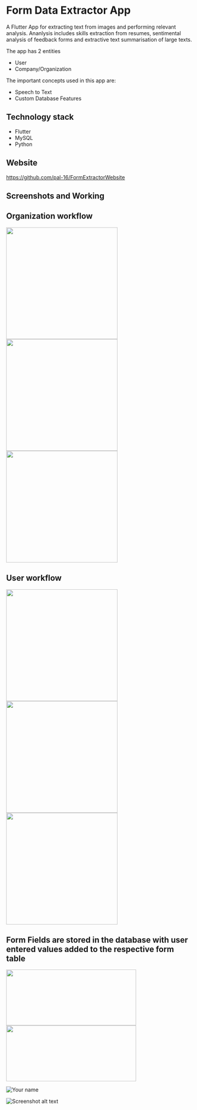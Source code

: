 
# Form Data Extractor App

A Flutter App for extracting text from images and performing relevant analysis. Ananlysis includes skills extraction from resumes, sentimental analysis of feedback forms and extractive text summarisation of large texts.

The app has 2 entities
 * User 
 * Company/Organization
 
The important concepts used in this app are: 

* Speech to Text 
* Custom Database Features


## Technology stack
* Flutter
* MySQL
* Python
  
## Website
https://github.com/pal-16/FormExtractorWebsite

## Screenshots and Working

## Organization workflow<br>
<img src="https://github.com/pal-16/FormDataExtractorApp/blob/master/images/home.jpeg" height = 300> <img src="https://github.com/pal-16/FormDataExtractorApp/blob/master/images/appdrawer.jpeg" height = 300/> <img src="https://github.com/pal-16/FormDataExtractorApp/blob/master/images/formfields.jpeg" height = 300/>
<br>
## User workflow<br>
<img src="https://github.com/pal-16/FormDataExtractorApp/blob/master/images/1.jpeg" height = 300/> <img src="https://github.com/pal-16/FormDataExtractorApp/blob/master/images/2.jpeg" height = 300/> <img src="https://github.com/pal-16/FormDataExtractorApp/blob/master/images/3.jpeg" height = 300/>

## Form Fields are stored in the database with user entered values added to the respective form table
<img src="https://github.com/pal-16/FormDataExtractorApp/blob/master/images/Capture.JPG" width= 350 height = 150/>
<img src="https://github.com/pal-16/FormDataExtractorApp/blob/master/images/database.JPG" width=350 height = 150/>

![Your name](https://drive.google.com/file/d/18S18gpbZcslarQnyZu6kBYJFVwpScW3l/view?usp=sharing)

![Screenshot alt text](https://drive.google.com/uc?export=view&id=1sR5qjHWHNf2pAYr_ZPLEqDBCwXmJVuNh)

